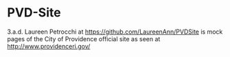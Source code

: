 # PVD-Site

3.a.d. Laureen Petrocchi at 
https://github.com/LaureenAnn/PVDSite is 
mock pages of the City of Providence official site as seen at 
http://www.providenceri.gov/ 

